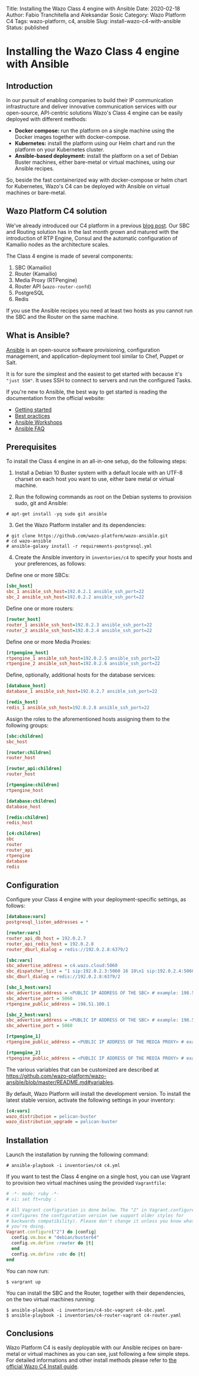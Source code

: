 Title: Installing the Wazo Class 4 engine with Ansible
Date: 2020-02-18
Author: Fabio Tranchitella and Aleksandar Sosic
Category: Wazo Platform C4
Tags: wazo-platform, c4, ansible
Slug: install-wazo-c4-with-ansible
Status: published


# Installing the Wazo Class 4 engine with Ansible


## Introduction
In our pursuit of enabling companies to build their IP communication infrastructure and deliver innovative communication services with our open-source, API-centric solutions Wazo's Class 4 engine can be easily deployed with different methods:

* **Docker compose:** run the platform on a single machine using the Docker images together with docker-compose.
* **Kubernetes:** install the platform using our Helm chart and run the platform on your Kubernetes cluster.
* **Ansible-based deployment:** install the platform on a set of Debian Buster machines, either bare-metal or virtual machines, using our Ansible recipes.

So, beside the fast containerized way with docker-compose or helm chart for Kubernetes, Wazo's C4 can be deployed with Ansible on virtual machines or bare-metal.


## Wazo Platform C4 solution
We've already introduced our C4 platform in a previous [blog post](/blog/wazo-platform-c4-overview). Our SBC and Routing solution has in the last month grown and matured with the introduction of RTP Engine, Consul and the automatic configuration of Kamailio nodes as the architecture scales.

The Class 4 engine is made of several components:

1. SBC (Kamailio)
2. Router (Kamailio)
3. Media Proxy (RTPengine)
4. Router API (`wazo-router-confd`)
5. PostgreSQL
6. Redis

If you use the Ansible recipes you need at least two hosts as you cannot run the SBC and the Router on the same machine.


## What is Ansible?

[Ansible](https://www.ansible.com/) is an open-source software provisioning, configuration management, and application-deployment tool similar to Chef, Puppet or Salt.

It is for sure the simplest and the easiest to get started with because it's `"just SSH"`. It uses SSH to connect to servers and run the configured Tasks.

If you're new to Ansible, the best way to get started is reading the documentation from the official website:

* [Getting started](https://docs.ansible.com/ansible/latest/user_guide/intro_getting_started.html)
* [Best practices](https://docs.ansible.com/ansible/latest/user_guide/playbooks_best_practices.html)
* [Ansible Workshops](https://ansible.github.io/workshops/)
* [Ansible FAQ](https://docs.ansible.com/ansible/latest/reference_appendices/faq.html)


## Prerequisites

To install the Class 4 engine in an all-in-one setup, do the following steps:

1. Install a Debian 10 Buster system with a default locale with an UTF-8 charset on each host you want to use, either bare metal or virtual machine.

2. Run the following commands as root on the Debian systems to provision sudo, git and Ansible:

```ShellSession
# apt-get install -yq sudo git ansible
```

3. Get the Wazo Platform installer and its dependencies:

```ShellSession
# git clone https://github.com/wazo-platform/wazo-ansible.git
# cd wazo-ansible
# ansible-galaxy install -r requirements-postgresql.yml
```

4. Create the Ansible inventory in `inventories/c4` to specify your hosts and your preferences, as follows:

Define one or more SBCs:

```Ini
[sbc_host]
sbc_1 ansible_ssh_host=192.0.2.1 ansible_ssh_port=22
sbc_2 ansible_ssh_host=192.0.2.2 ansible_ssh_port=22
```

Define one or more routers:

```Ini
[router_host]
router_1 ansible_ssh_host=192.0.2.3 ansible_ssh_port=22
router_2 ansible_ssh_host=192.0.2.4 ansible_ssh_port=22
```

Define one or more Media Proxies:

```Ini
[rtpengine_host]
rtpengine_1 ansible_ssh_host=192.0.2.5 ansible_ssh_port=22
rtpengine_2 ansible_ssh_host=192.0.2.6 ansible_ssh_port=22
```

Define, optionally, additional hosts for the database services:

```Ini
[database_host]
database_1 ansible_ssh_host=192.0.2.7 ansible_ssh_port=22

[redis_host]
redis_1 ansible_ssh_host=192.0.2.8 ansible_ssh_port=22
```

Assign the roles to the aforementioned hosts assigning them to the following groups:

```Ini
[sbc:children]
sbc_host

[router:children]
router_host

[router_api:children]
router_host

[rtpengine:children]
rtpengine_host

[database:children]
database_host

[redis:children]
redis_host

[c4:children]
sbc
router
router_api
rtpengine
database
redis
```


## Configuration

Configure your Class 4 engine with your deployment-specific settings, as follows:

```Ini
[database:vars]
postgresql_listen_addresses = *

[router:vars]
router_api_db_host = 192.0.2.7
router_api_redis_host = 192.0.2.8
router_dburl_dialog = redis://192.0.2.8:6379/2

[sbc:vars]
sbc_advertise_address = c4.wazo.cloud:5060
sbc_dispatcher_list = "1 sip:192.0.2.3:5060 16 10\n1 sip:192.0.2.4:5060 16 10"
sbc_dburl_dialog = redis://192.0.2.8:6379/2

[sbc_1_host:vars]
sbc_advertise_address = <PUBLIC IP ADDRESS OF THE SBC> # example: 198.51.100.2
sbc_advertise_port = 5060
rtpengine_public_address = 198.51.100.1

[sbc_2_host:vars]
sbc_advertise_address = <PUBLIC IP ADDRESS OF THE SBC> # example: 198.51.100.3
sbc_advertise_port = 5060

[rtpengine_1]
rtpengine_public_address = <PUBLIC IP ADDRESS OF THE MEDIA PROXY> # example: 198.51.100.1

[rtpengine_2]
rtpengine_public_address = <PUBLIC IP ADDRESS OF THE MEDIA PROXY> # example: 198.51.100.2
```

The various variables that can be customized are described at <https://github.com/wazo-platform/wazo-ansible/blob/master/README.md#variables>.

By default, Wazo Platform will install the development version. To install
the latest stable version, activate the following settings in your inventory:

```Ini
[c4:vars]
wazo_distribution = pelican-buster
wazo_distribution_upgrade = pelican-buster
```


## Installation

Launch the installation by running the following command:

```ShellSession
# ansible-playbook -i inventories/c4 c4.yml
```

If you want to test the Class 4 engine on a single host, you can use Vagrant to provision two virtual machines using the provided `Vagrantfile`:

```Ruby
# -*- mode: ruby -*-
# vi: set ft=ruby :

# All Vagrant configuration is done below. The "2" in Vagrant.configure
# configures the configuration version (we support older styles for
# backwards compatibility). Please don't change it unless you know what
# you're doing.
Vagrant.configure("2") do |config|
  config.vm.box = "debian/buster64"
  config.vm.define :router do |t|
  end
  config.vm.define :sbc do |t|
end
```

You can now run:

```ShellSession
$ vargrant up
```

You can install the SBC and the Router, together with their dependencies, on the two virtual machines running:

```ShellSession
$ ansible-playbook -i inventories/c4-sbc-vagrant c4-sbc.yaml
$ ansible-playbook -i inventories/c4-router-vagrant c4-router.yaml
```


## Conclusions
Wazo Platform C4 is easily deployable with our Ansible recipes on bare-metal or virtual machines as you can see, just following a few simple steps. For detailed informations and other install methods please refer to [the official Wazo C4 Install guide](https://wazo-platform.org/install/class-4).
